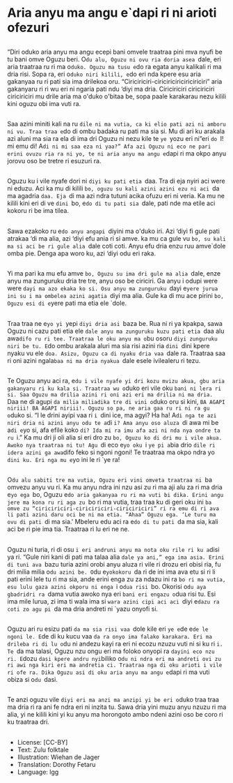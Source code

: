 # Aria anyu ma angu e`dapi ri ni arioti ofezuri

##
“Diri oduko aria anyu ma angu ecepi bani omvele traatraa pini
mva nyufi be tu bani omve Oguzu beri.
O`du alu, Oguzu ni ovu ria doria asea `dale, eri aria traatraa ru ri
ma o`duko. Oguzu ma tusu e`do ra egata anyu kalikali ri ma dria
risi. Sopa ra, eri o`duko niri kilili, e`do eri nda kpere esu aria
gakanyaa ru ri pati sia ima drilekoa oru. “Ciriciriciri-ciriciriciriciriciriciri” aria gakanyaru ri ri wu eri ni ngaria pati ndu ‘diyi ma
dria.
Ciriciriciri ciriciriciri ciriciriciri mu drile aria ma o'duko o'bitaa be,
sopa paale karakarau nezu kilili kini oguzu obi ima vuti ra.

##
Saa azini miniti kali na ru `dile ni
ma vutia, ca ki elio pati azi ni
amboru ni vu. Traa traa e`do di
ombu badaka ru pati ma sia si. Mu
di ari ku arakala azi aluni ma sia ra
ela di ima dri Oguzu ni nezu kile te
`ye `yozu eri ni”eri `do `I! mi emu
di! A`di ni mi saa eza ni yaa?” Afa
azi Oguzu ni eco ne pari erini ovuzu
ria ra ni yo, te ni aria anyu ma angu
e`dapi ri ma okpo anyu jorovu oso
be tretre ri esuzuri ra.

##
Oguzu ku i vile nyafe dori ni `diyi ku
pati etia `daa. Tra di eja nyiri aci
were ni eduzu. Aci ka mu di kilili
`bo, oguzu su kali azini azini ezu ni
aci `da ma agadria `daa. Eja `di ma
azi ndra tutuni acika ofuzu eri ni
veria. Ka mu ne kilili kini eri di ve
`dini `bo, e`do di tu pati sia `dale,
pati nde ma etile aci kokoru ri be
ima tilea.

##
Sawa ezakoko ru e`do anyu angapi
`diyini ma o'duko iri. Azi ‘diyi fi gule
pati atrakaa ‘di ma alia, azi ‘diyi efu
ania ri si amve.
ka mu ca gule vu `bo, su kali ma si
aci be ri gule alia `dale coti coti.
Anyu efu dria enzu ruu amve`dole
omba pie. Denga apa woro ku, azi
‘diyi odu eri raka.

##
Yi ma pari ka mu efu amve `bo,
Oguzu su ima dri gule ma alia `dale,
enze anyu ma zunguruku dria tre
tre, anyu oso be ciriciri. Ga anyu i
odupi were were `dayi ma azo
ekaka ko si. Osu anyu ma
zunguruku `dayi e`yere jurua ini su
i ma ombelea azini agatia `diyi ma
alia. Gule ka di mu ace pirini `bo,
Oguzu esi di e`yere pati ma etia ele
`dole.

##
Traa traa ne e`yo yi `yepi `diyi dria
asi `baza be. Rua ni ri ya kpakpa,
sawa Oguzu ni cazu pati etia ele
`dale anyu ma zunguruku kuzu pati
etia `daa alu awa`difo ru ri tee.
Traatraa le oku anyu ma o`bu osoru
`diyi zunguruku niri be tu. E`do
ombu arakala aluri ma sia risi azini
ria `dini `dini kpere nyaku vu ele
`doa. Asizu, Oguzu ca di nyaku dria
vaa `dale ra. Traatraa saa ri oni
azini ngala`baa ni ma dria nyakua
`dale esele ivilealeru ri tezu.

##
Te Oguzu anyu aci ra, e`du i vile nyafe yi dri kozu mvizu akua, gbu
aria gakanyaru ri ku kala si. Traatraa wu o`duko eri vile oku `bani
ni lera ri si. Saa Oguzu ma drilia azini ri oni azi eri ma drilia ni ma
dria. `Daa ne di agupi `da milia miliadika tre di vini o`duko oru si
kini, `BA AGAPI niriii! BA AGAPI niriii!. Oguzu so pa, ne aria gaa ru
ri ni ra gu o`duko si. “I le drini ayipi vaa ri `i `dini ice, ma agyi? Ha
ha! A`di nga te azi niri dria ni azini anyu odu te a`di `i? Ama anyu
oso aluza `di awa mi be a`di e`yo si, afa efile koko `di? Ida mi ra
imu afa azi ni nda nya ondre ta ru `i.” Ka mu dri ji oli alia si eri dro
zu `bo, Oguzu ko di dri mu i vile akua.
Awoko nya traatraa ni tu! Agu `di eco e`yo oku `i `ye pi a`bia drio
`dile ri idera azini ga awa`difo feko si ngoni ngoni! Te traatraa ma
okpo ndra yo `dini ku. Eri nga mu e`yo ini le ri `ye ra!

##
O`du alu sabiti tre ma vutia, Oguzu eri vini omveta traatraa ni `ba
omvezu anyu vu ri. Ka mu anyu ndra ini nzu asi zu ri ma aji alu za
ri ma dria e`yo ega `bo, Oguzu e`do aria gakanyaa ru ri ma vuti bi
dika. Erini angu jere ma kona ru ri aga zu `bo ri ma vutia, traa traa
ku di geri oku ini `ba omve zu “ciriciriciri-ciriciriciri-ciriciriciri” ri ra
emu di ri ava li pati azini daru oci be ni ma etia. “Ahaa” Oguzu ega.
‘Le turu ma ovu di pati `di ma sia.' Mbeleru edu aci ra e`do di tu
pati `da ma sia, kali aci be ri pie ima tia. Traatraa ri lu eri ne ne.

##
Oguzu ni turia, ri di osu `i eri andruni anyu ma nota oku rile ri ku
a`disi ya ri. “Gule niri kani di pati ma talaa alia `dale ya ani,” ega
ima asia. Erini di tuni ava `bazu turia azini orobi anyu aluza ri vile
ri drozu eri obisi ria, fu dri milia milia o`du azini be. O`du
e`yokokoru `da ri de ini ima ava etu si ri li pati erini lele tu ri ma
sia, ande erini enga zu za ndazu ini ra `bo ri ma vutia, esu lulu
gaza azini okporu ni enga `i o`dua risi `bo. Okorisi o`du aya
gbadridri ra `dama vutia awoko nya eri `bani eri engazu o`dua risi
tu. Esi ima mile lurua, zi ima ti wala ima si `wara azini cipi aci aci
`diyi e`dazu ra coti zo agu pi `da ma dria andreti ni `yazu onyofi
si.

##
Oguzu ari ru esizu pati `da ma sia risi vaa `dole kile eri `ye e`de
e`de le ngoni le. E`de di ku kucu vaa `da ra onyo ima falako
karakara. Eri ma drileba ri di lu o`du ni andezu kayi ra eri ni ecozu
nzuzu vuti ni si ku ri `i. Te `da ma talasi, Oguzu nzu ongu eri ma
foloko onyopi ra `dayini eco nzu ri. E`dozu `dasi kpere andru
nyi`biliko o`du ni ndra eri ma andreti ovi zu ri awi nga kiri eri ma
andretia ci. Traatraa nga di oku arioti i vile ri ofe ra. Dika Oguzu asi
di oku aria anyu ma angu e`dapi ri ma vuti obiza si o`du `dasi.

##
Te anzi oguzu vile `diyi eri ma anzi
ma anzipi yi be eri o`duko traa traa
ma dria ri ra ani fe ndra eri ni inzita
tu. Sawa dria yini muzu anyu nzuzu
ri ma alia, yi ne kilili kini yi ku anyu
ma horongoto ambo ndeni azini oso
be coro ri ku traatraa dri.

##
* License: [CC-BY]
* Text: Zulu folktale
* Illustration: Wiehan de Jager
* Translation: Dorothy Fetaru
* Language: lgg
